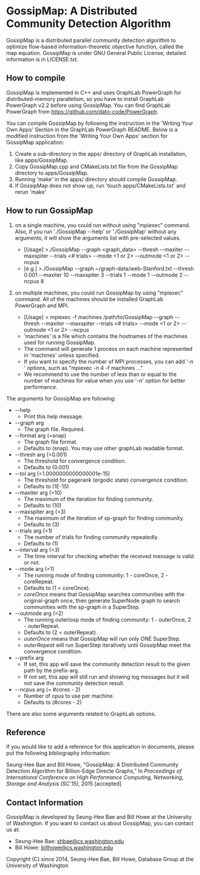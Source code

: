 # GossipMap: A Distributed Community Detection Algorithm

GossipMap is a distributed parallel community detection algorithm to optimize flow-based information-theoretic objective function, called the map equation. 
GossipMap is under GNU General Public License, detailed information is in LICENSE.txt.


## How to compile

GossipMap is implemented in C++ and uses GraphLab PowerGraph for distributed-memory parallelism,
so you have to install GraphLab PowerGraph v2.2 before using GossipMap.
You can find GraphLab PowerGraph from https://github.com/dato-code/PowerGraph.

You can compile GossipMap by following the instruction in the 'Writing Your Own Apps' Section in the GraphLab PowerGraph README.
Below is a modified instruction from the 'Writing Your Own Apps' section for GossipMap application:

1. Create a sub-directory in the apps/ directory of GraphLab installation, like apps/GossipMap.
2. Copy GossipMap.cpp and CMakeLists.txt file from the GossipMap directory to apps/GossipMap.
3. Running 'make' in the apps/ directory should compile GossipMap.  
4. If GossipMap does not show up, run 'touch apps/CMakeLists.txt' and rerun 'make'


## How to run GossipMap

1. on a single machine, you could run without using "mpiexec" command.  Also, if you run './GossipMap --help' or './GossipMap' without any arguments, it will show the arguments list with pre-selected values.

	- [Usage] >./GossipMap --graph <graph_data> --thresh <threshold> --maxiter <maxIter> --maxspiter <maxSuperIter> --trials <# trials> --mode <1 or 2> --outmode <1 or 2> --ncpus <nCores>
    - [e.g.] >./GossipMap --graph ~/graph-data/web-Stanford.txt --thresh 0.001 --maxiter 10 --maxspiter 3 --trials 1 --mode 1 --outmode 2 --ncpus 8

2. on multiple machines, you could run GossipMap by using "mpiexec" command.  All of the machines should be installed GraphLab PowerGraph and MPI.
    - [Usage] > mpiexec -f machines /path/to/GossipMap --graph <graph-data> --thresh <threshold> --maxiter <maxIter> --maxspiter <maxSuperIter> --trials <# trials> --mode <1 or 2> --outmode <1 or 2> --ncpus <nCores>
    - 'machines' is a file which contains the hostnames of the machines used for running GossipMap.
	- The command will generate 1 process on each machine represented in 'machines' unless specified.
    - If you want to specify the number of MPI processes, you can add '-n <nProcs>' options, such as "mpiexec -n 4 -f machines ..." 
    - We recommend to use the number of less than or equal to the number of machines for <nProcs> value when you use '-n' option for better performance.

The arguments for GossipMap are following:

  * --help                              
	- Print this help message.
  * --graph arg                         
	- The graph file. Required.
  * --format arg (=snap)                
	- The graph file format. 
	- Defaults to (snap). You may use other graphLab readable format.
  * --thresh arg (=0.001)               
	- The threshold for convergence condition. 
	- Defaults to (0.001)
  * --tol arg (=1.0000000000000001e-15) 
	- The threshold for pagerank (ergodic state) convergence condition. 
	- Defaults to (1E-15)
  * --maxiter arg (=10)                 
	- The maximum of the iteration for finding community. 
	- Defaults to (10)
  * --maxspiter arg (=3)                
	- The maximum of the iteration of sp-graph for finding community. 
	- Defaults to (3)
  * --trials arg (=1)                   
	- The number of trials for finding community repeatedly. 
	- Defaults to (1)
  * --interval arg (=3)                 
	- The time interval for checking whether the received message is valid or not.
  * --mode arg (=1)                     
	- The running mode of finding community: 1 - coreOnce, 2 - coreRepeat. 
	- Defaults to (1 = coreOnce).
    - _coreOnce_ means that GossipMap searches communities with the original-graph once, 
			then generate SuperNode graph to search communities with the sp-graph in a SuperStep.
  * --outmode arg (=2)                  
	- The running outerloop mode of finding community: 1 - outerOnce, 2 - outerRepeat. 
	- Defaults to (2 = outerRepeat).
    - _outerOnce_ means that GossipMap will run only ONE SuperStep. 
	- _outerRepeat_ will run SuperStep iteratively until GossipMap meet the convergence condition.
  * --prefix arg                        
	- If set, this app will save the community detection result to the given path by the prefix-arg.
    - If not set, this app will still run and showing log messages but it will not save the community detection result.
  * --ncpus arg (= #cores - 2)          
	- Number of cpus to use per machine. 
	- Defaults to (#cores - 2)

There are also some arguments related to GraphLab options.

## Reference

If you would like to add a reference for this application in documents, please put the following bibliography information:

Seung-Hee Bae and Bill Howe, 
"GossipMap: A Distributed Community Detection Algorithm for Billion-Edge Directe Graphs,"
In *Proceedings of International Conference on High Performance Computing, 
Networking, Storage and Analysis (SC'15)*, 2015 [accepted]


## Contact Information

GossipMap is developed by Seung-Hee Bae and Bill Howe at the University of Washington.
If you want to contact us about GossipMap, you can contact us at:
    
* Seung-Hee Bae: shbae@cs.washington.edu
* Bill Howe: billhowe@cs.washington.edu


Copyright (C) since 2014,  Seung-Hee Bae, Bill Howe, Database Group at the University of Washington
